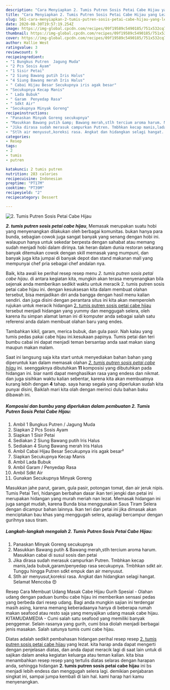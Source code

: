 ```yaml
---
description: "Cara Menyiapkan 2. Tumis Putren Sosis Petai Cabe Hijau yang Lezat"
title: "Cara Menyiapkan 2. Tumis Putren Sosis Petai Cabe Hijau yang Lezat"
slug: 561-cara-menyiapkan-2-tumis-putren-sosis-petai-cabe-hijau-yang-lezat
date: 2020-08-30T19:57:19.254Z
image: https://img-global.cpcdn.com/recipes/09f19589c5490185/751x532cq70/2-tumis-putren-sosis-petai-cabe-hijau-foto-resep-utama.jpg
thumbnail: https://img-global.cpcdn.com/recipes/09f19589c5490185/751x532cq70/2-tumis-putren-sosis-petai-cabe-hijau-foto-resep-utama.jpg
cover: https://img-global.cpcdn.com/recipes/09f19589c5490185/751x532cq70/2-tumis-putren-sosis-petai-cabe-hijau-foto-resep-utama.jpg
author: Hallie West
ratingvalue: 3
reviewcount: 9
recipeingredient:
- "1 Bungkus Putren  Jagung Muda"
- "2 Pcs Sosis Ayam"
- "1 Sisir Petai"
- "2 Siung Bawang putih Iris Halus"
- "4 Siung Bawang merah Iris Halus"
- " Cabai Hijau Besar Secukupnya iris agak besar"
- "Secukupnya Kecap Manis"
- " Lada Bubuk"
- " Garam  Penyedap Rasa"
- " Sdkt Air"
- "Secukupnya Minyak Goreng"
recipeinstructions:
- "Panaskan Minyak Goreng secukupnya"
- "Masukkan Bawang putih &amp; Bawang merah,stlh tercium aroma harum. Masukkan cabai di susul sosis dan petai"
- "Jika dirasa sudah merasuk campurkan Putren. Tmbhkan kecap manis,lada bubuk,garam/penyedap rasa secukupnya. Tmbhkan sdkt air. Tunggu hingga Putren sdkt empuk dan air menyusut."
- "Stlh air menyusut,koreksi rasa. Angkat dan hidangkan selagi hangat. Selamat Mencoba 😍"
categories:
- Resep
tags:
- 2
- tumis
- putren

katakunci: 2 tumis putren 
nutrition: 283 calories
recipecuisine: Indonesian
preptime: "PT17M"
cooktime: "PT39M"
recipeyield: "2"
recipecategory: Dessert

---
```



![2. Tumis Putren Sosis Petai Cabe Hijau](https://img-global.cpcdn.com/recipes/09f19589c5490185/751x532cq70/2-tumis-putren-sosis-petai-cabe-hijau-foto-resep-utama.jpg)

<b><i>2. tumis putren sosis petai cabe hijau</i></b>, Memasak merupakan suatu hobi yang menyenangkan dilakukan oleh berbagai komunitas. bukan hanya para bunda, sebagian cowok juga sangat banyak yang senang dengan hobi ini. walaupun hanya untuk sekedar berpesta dengan sahabat atau memang sudah menjadi hobi dalam dirinya. tak heran dalam dunia restoran sekarang banyak ditemukan cowok dengan skill memasak yang mumpuni, dan banyak juga kita jumpai di banyak depot dan stand makanan mall yang mempunyai chef pria sebagai chef andalan nya.

Baik, kita awali ke perihal resep resep menu <i>2. tumis putren sosis petai cabe hijau</i>. di antara kegiatan kita, mungkin akan terasa menyenangkan bila sejenak anda memberikan sedikit waktu untuk meracik 2. tumis putren sosis petai cabe hijau ini. dengan kesuksesan kita dalam membuat olahan tersebut, bisa menjadikan diri anda bangga dengan hasil menu kalian sendiri. dan juga disini dengan perantara situs ini kita akan memperoleh rujukan untuk meracik hidangan <u>2. tumis putren sosis petai cabe hijau</u> tersebut menjadi hidangan yang yummy dan menggugah selera, oleh karena itu simpan alamat laman ini di komputer anda sebagai salah satu referensi anda dalam membuat olahan baru yang endes.

Tambahkan kikil, garam, merica bubuk, dan gula pasir. Nah kalau yang tumis pedas pakai cabe hijau ini.kesukaan papinya. Tumis petai dan teri bumbu cabai ini dapat menjadi teman bersantap anda saat makan siang maupun makan malam.


Saat ini langsung saja kita start untuk menyediakan bahan bahan yang diperuntuk kan dalam memasak olahan <u><i>2. tumis putren sosis petai cabe hijau</i></u> ini. seenggaknya dibutuhkan <b>11</b> komposisi yang dibutuhkan pada hidangan ini. biar nanti dapat menghasilkan rasa yang endess dan nikmat. dan juga sisihkan waktu kalian sebentar, karena kita akan membuatnya kurang lebih dengan <b>4</b> tahap. saya harap segala yang diperlukan sudah kita punyai disini, Baiklah mari kita olah dengan merinci dulu bahan baku dibawah ini.

<!--inarticleads1-->

##### Komposisi dan bumbu yang diperlukan dalam pembuatan 2. Tumis Putren Sosis Petai Cabe Hijau:

1. Ambil 1 Bungkus Putren / Jagung Muda
1. Siapkan 2 Pcs Sosis Ayam
1. Siapkan 1 Sisir Petai
1. Sediakan 2 Siung Bawang putih Iris Halus
1. Sediakan 4 Siung Bawang merah Iris Halus
1. Ambil  Cabai Hijau Besar Secukupnya iris agak besar²
1. Siapkan Secukupnya Kecap Manis
1. Ambil  Lada Bubuk
1. Ambil  Garam / Penyedap Rasa
1. Ambil  Sdkt Air
1. Gunakan Secukupnya Minyak Goreng


Masukkan jahe parut, garam, gula pasir, potongan tomat, dan air jeruk nipis. Tumis Petai Teri, hidangan berbahan dasar ikan teri jengki dan petai ini merupakan hidangan yang murah meriah nan lezat. Memasak hidangan ini juga sangat mudah, karena Bunda bisa menggunakan Saus Tiram Selera dengan dicampur bahan lainnya. Ikan teri dan petai ini jika dimasak akan menciptakan bau khas yang menggugah selera, apalagi bercampur dengan gurihnya saus tiram. 

<!--inarticleads2-->

##### Langkah-langkah mengolah 2. Tumis Putren Sosis Petai Cabe Hijau:

1. Panaskan Minyak Goreng secukupnya
1. Masukkan Bawang putih &amp; Bawang merah,stlh tercium aroma harum. Masukkan cabai di susul sosis dan petai
1. Jika dirasa sudah merasuk campurkan Putren. Tmbhkan kecap manis,lada bubuk,garam/penyedap rasa secukupnya. Tmbhkan sdkt air. Tunggu hingga Putren sdkt empuk dan air menyusut.
1. Stlh air menyusut,koreksi rasa. Angkat dan hidangkan selagi hangat. Selamat Mencoba 😍


Resep Cara Membuat Udang Masak Cabe Hijau Gurih Spesial - Olahan udang dengan paduan bumbu cabe hijau ini memberikan sensasi pedas yang berbeda dari resep udang. Bagi anda mungkin sajian ini terdengar masih asing, karena memang keberadaanya hanya di beberapa rumah makan seafood atau resto saja yang menyajikan udang masak cabe hijau. KITAMUDAMEDIA - Cumi salah satu seafood yang memiliki banyak penggemar. Selain rasanya yang gurih, cumi bisa diolah menjadi berbagai jenis masakan. Salah satunya tumis cumi cabe hijau. 

Diatas adalah sedikit pembahasan hidangan perihal resep resep <u>2. tumis putren sosis petai cabe hijau</u> yang lezat. kita harap anda dapat mengerti dengan penjelasan diatas, dan anda dapat meracik lagi di saat lain untuk di sajikan dalam aneka kegiatan keluarga atau teman kalian. kita bisa menambahkan resep resep yang tertulis diatas selaras dengan harapan anda, sehingga hidangan <b>2. tumis putren sosis petai cabe hijau</b> ini bs menjadi lebih endess dan menggugah selera lagi. demikian penjabaran singkat ini, sampai jumpa kembali di lain hal. kami harap hari kamu menyenangkan.
